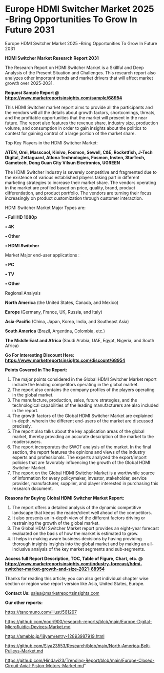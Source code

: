 # Europe HDMI Switcher Market 2025 -Bring Opportunities To Grow In Future 2031
Europe HDMI Switcher Market 2025 -Bring Opportunities To Grow In Future 2031

<strong>HDMI Switcher Market Research Report 2031</strong>

The Research Report on HDMI Switcher Market is a Skillful and Deep Analysis of the Present Situation and Challenges. This research report also analyzes other important trends and market drivers that will affect market growth over 2025-2031.

<strong>Request Sample Report @ <a href=https://www.marketreportsinsights.com/sample/68954>https://www.marketreportsinsights.com/sample/68954</a></strong>

This HDMI Switcher market report aims to provide all the participants and the vendors will all the details about growth factors, shortcomings, threats, and the profitable opportunities that the market will present in the near future. The report also features the revenue share, industry size, production volume, and consumption in order to gain insights about the politics to contest for gaining control of a large portion of the market share.

Top Key Players in the HDMI Switcher Market:

<strong>ATEN, Orei, Masscool, Kinivo, Fosmon, Sewell, C&E, Rocketfish, J-Tech Digital, Zettaguard, Atlona Technologies, Fosmon, Insten, StarTech, Gametech, Dong Guan City Vilsun Electronics, UGREEN</strong>

The HDMI Switcher Industry is severely competitive and fragmented due to the existence of various established players taking part in different marketing strategies to increase their market share. The vendors operating in the market are profiled based on price, quality, brand, product differentiation, and product portfolio. The vendors are turning their focus increasingly on product customization through customer interaction.

HDMI Switcher Market Major Types are:

<strong>• Full HD 1080p

• 4K

• Other

• HDMI Switcher</strong>

Market Major end-user applications :

<strong>• PC

• TV

• Other</strong>

Regional Analysis

</u><strong><b>North America</b></strong> (the United States, Canada, and Mexico)

<strong><b>Europe </b></strong>(Germany, France, UK, Russia, and Italy)

<strong><b>Asia-Pacific</b></strong> (China, Japan, Korea, India, and Southeast Asia)

<strong><b>South America</b></strong> (Brazil, Argentina, Colombia, etc.)

<strong><b>The Middle East and Africa</b></strong> (Saudi Arabia, UAE, Egypt, Nigeria, and South Africa)

<strong>Go For Interesting Discount Here: <a href=https://www.marketreportsinsights.com/discount/68954>https://www.marketreportsinsights.com/discount/68954</a></strong>

<strong>Points Covered in The Report:</strong>
<ol>
  <li>The major points considered in the Global HDMI Switcher Market report include the leading competitors operating in the global market.</li>
  <li>The report also contains the company profiles of the players operating in the global market.</li>
  <li>The manufacture, production, sales, future strategies, and the technological capabilities of the leading manufacturers are also included in the report.</li>
  <li>The growth factors of the Global HDMI Switcher Market are explained in-depth, wherein the different end-users of the market are discussed precisely.</li>
  <li>The report also talks about the key application areas of the global market, thereby providing an accurate description of the market to the readers/users.</li>
  <li>The report incorporates the SWOT analysis of the market. In the final section, the report features the opinions and views of the industry experts and professionals. The experts analyzed the export/import policies that are favorably influencing the growth of the Global HDMI Switcher Market.</li>
  <li>The report on the Global HDMI Switcher Market is a worthwhile source of information for every policymaker, investor, stakeholder, service provider, manufacturer, supplier, and player interested in purchasing this research document.</li>
</ol>
<strong>Reasons for Buying Global HDMI Switcher Market Report:</strong>

<ol>
  <li>The report offers a detailed analysis of the dynamic competitive landscape that keeps the reader/client well ahead of the competitors.</li>
  <li>It also presents an in-depth view of the different factors driving or restraining the growth of the global market.</li>
  <li>The Global HDMI Switcher Market report provides an eight-year forecast evaluated on the basis of how the market is estimated to grow.</li>
  <li>It helps in making aware business decisions by having providing thorough insights insights into the global market and by making an all-inclusive analysis of the key market segments and sub-segments.</li>
</ol>
<strong>Access full Report Description, TOC, Table of Figure, Chart, etc. @ <a href=https://www.marketreportsinsights.com/industry-forecast/hdmi-switcher-market-growth-and-size-2021-68954>https://www.marketreportsinsights.com/industry-forecast/hdmi-switcher-market-growth-and-size-2021-68954</a></strong>


Thanks for reading this article; you can also get individual chapter wise section or region wise report version like Asia, United States, Europe.

<strong>Contact Us:</strong>
sales@marketreportsinsights.com

<strong>Our other reports:</strong>

<a href=https://tanomuno.com/illust/561297>https://tanomuno.com/illust/561297</a>

<a href=https://github.com/noori900/research-reports/blob/main/Europe-Digital-Microfluidic-Devices-Market.md>https://github.com/noori900/research-reports/blob/main/Europe-Digital-Microfluidic-Devices-Market.md</a>

<a href=https://ameblo.jp/18yam/entry-12893987919.html>https://ameblo.jp/18yam/entry-12893987919.html</a>

<a href=https://github.com/Siya23553/Research/blob/main/North-America-Belt-Pulleys-Market.md>https://github.com/Siya23553/Research/blob/main/North-America-Belt-Pulleys-Market.md</a>

<a href=https://github.com/Hindavi23/Trending-Report/blob/main/Europe-Closed-Circuit-Axial-Piston-Motors-Market.md>https://github.com/Hindavi23/Trending-Report/blob/main/Europe-Closed-Circuit-Axial-Piston-Motors-Market.md</a>"
